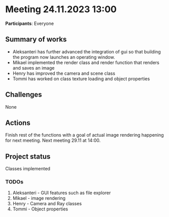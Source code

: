 # Meeting 24.11.2023 13:00

**Participants**: 
Everyone

## Summary of works

- Aleksanteri has further advanced the integration of gui so that building the program now launches an operating window.
- Mikael implemented the render class and render function that renders and saves an image
- Henry has improved the camera and scene class
- Tommi has worked on class texture loading and object properties

## Challenges

None

## Actions

Finish rest of the functions with a goal of actual image rendering happening for next meeting.
Next meeting 29.11 at 14:00.

## Project status 
Classes implemented

### TODOs
1. Aleksanteri - GUI features such as file explorer
2. Mikael - image rendering
3. Henry - Camera and Ray classes
4. Tommi - Object properties
